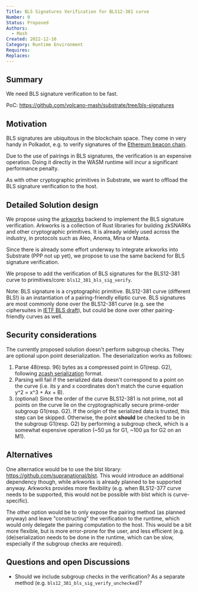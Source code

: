 ```yaml
---
Title: BLS Signatures Verification for BLS12-381 curve
Number: 0
Status: Proposed
Authors:
  - Mash
Created: 2022-12-16
Category: Runtime Environment
Requires:
Replaces:
--- 
```


## Summary
We need BLS signature verification to be fast.

PoC: https://github.com/volcano-mash/substrate/tree/bls-signatures

## Motivation
BLS signatures are ubiquitous in the blockchain space.
They come in very handy in Polkadot, e.g. to verify signatures of the [Ethereum beacon chain](https://github.com/ethereum/consensus-specs/blob/v1.0.0/specs/phase0/beacon-chain.md#bls-signatures).

Due to the use of pairings in BLS signatures, the verification is an expensive operation. Doing it directly in the WASM runtime will incur a significant performance penalty.

As with other cryptographic primitives in Substrate, we want to offload the BLS signature verification to the host.

## Detailed Solution design
We propose using the [arkworks](https://github.com/arkworks-rs) backend to implement the BLS signature verification.
Arkworks is a collection of Rust libraries for building zkSNARKs and other cryptographic primitives.
It is already widely used across the industry, in protocols such as Aleo, Anoma, Mina or Manta.

Since there is already some effort underway to integrate arkworks into Substrate (PPP not up yet), we propose to use the same backend for BLS signature verification.

We propose to add the verification of BLS signatures for the BLS12-381 curve to primitives/core: `bls12_381_bls_sig_verify`.

Note: BLS signature is a cryptographic primitive. BLS12-381 curve (different BLS!) is an instantiation of a pairing-friendly elliptic curve.
BLS signatures are most commonly done over the BLS12-381 curve (e.g. see the ciphersuites in [IETF BLS draft](https://datatracker.ietf.org/doc/draft-irtf-cfrg-bls-signature/)), but could be done over other pairing-friendly curves as well.

## Security considerations
The currently proposed solution doesn't perform subgroup checks.
They are optional upon point deserialization. The deserialization works as follows:
1. Parse 48(resp. 96) bytes as a compressed point in G1(resp. G2), following [zcash serialization](https://docs.rs/bls12_381/latest/bls12_381/notes/serialization/index.html) format.
2. Parsing will fail if the serialized data doesn't correspond to a point on the curve (i.e. its y and x coordinates don't match the curve equation y^2 = x^3 + Ax + B).
3. (optional) Since the order of the curve BLS12-381 is not prime, not all points on the curve lie on the cryptographically secure prime-order subgroup G1(resp. G2). If the origin of the serialized data is trusted, this step can be skipped. Otherwise, the point **should** be checked to be in the subgroup G1(resp. G2) by performing a subgroup check, which is a somewhat expensive operation (~50 µs for G1, ~100 µs for G2 on an M1).

## Alternatives
One alternatice would be to use the blst library: https://github.com/supranational/blst. This would introduce an additional dependency though, while arkworks is already planned to be supported anyway. Arkworks provides more flexibility (e.g. when BLS12-377 curve needs to be supported, this would not be possible with blst which is curve-specific).

The other option would be to only expose the pairing method (as planned anyway) and leave "constructing" the verification to the runtime, which would only delegate the pairing computation to the host. This would be a bit more flexible, but is more error-prone for the user, and less efficient (e.g. (de)serialization needs to be done in the runtime, which can be slow, especially if the subgroup checks are required).

## Questions and open Discussions
- Should we include subgroup checks in the verification? As a separate method (e.g. `bls12_381_bls_sig_verify_unchecked`)? 
